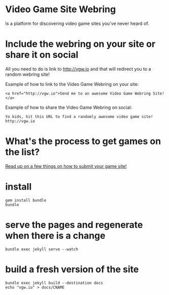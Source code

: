 # Video Game Site Webring

Is a platform for discovering video game sites you've never heard of.

# Include the webring on your site or share it on social

All you need to do is link to http://vgw.io and that will redirect you to a random webring site!

Example of how to link to the Video Game Webring on your site:

    <a href="http://vgw.io">Send me to an awesome Video Game Webring Site!</a>

Example of how to share the Video Game Webring on social:

    Yo kids, hit this URL to find a randomly awesome video game site! http://vgw.io

# What's the process to get games on the list?

  <a href="http://vgw.io/submit.html">Read up on a few things on how to submit your game site!</a>

# install

    gem install bundle
    bundle

# serve the pages and regenerate when there is a change
    bundle exec jekyll serve --watch

# build a fresh version of the site
    bundle exec jekyll build --destination docs
    echo "vgw.io" > docs/CNAME
